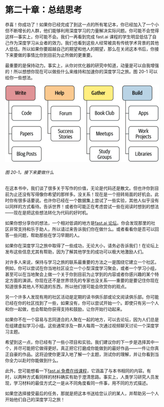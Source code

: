 # 第二十章：总结思考



恭喜！你成功了！如果你已经完成了到这一点的所有笔记本，你已经加入了一个小但不断增长的人群，他们能够利用深度学习的力量解决实际问题。你可能不会觉得这样—事实上，你可能不会。我们一再看到完成 fast.ai 课程的学生明显低估了自己作为深度学习从业者的效力。我们也看到这些人经常被具有传统学术背景的其他人低估。所以如果你要超越自己的期望和他人的期望，那么在关闭这本书后，你接下来要做的事情比你到目前为止所做的更重要。

最重要的是保持动力。事实上，从你对优化器的研究中知道，动量是可以自我增强的！所以想想你现在可以做些什么来维持和加速你的深度学习之旅。图 20-1 可以给你一些想法。

![接下来要做什么](img/dlcf_2001.png)

###### 图 20-1。接下来要做什么

在这本书中，我们谈了很多关于写作的价值，无论是代码还是散文。但也许你到目前为止还没有写得像你希望的那样多。没关系！现在是一个扭转局面的好机会。此时你有很多话要说。也许你已经在一个数据集上尝试了一些实验，其他人似乎没有以同样的方式看待。告诉世界！或者你可能正在考虑尝试一些在阅读时想到的想法——现在是把这些想法转化为代码的好时机。

如果你想分享你的想法，一个相对低调的地方是[fast.ai 论坛](https://forums.fast.ai)。你会发现那里的社区非常支持和乐于助人，所以请过来告诉我们你在做什么。或者看看你是否可以回答一些问题，帮助那些在学习早期的人。

如果你在深度学习之旅中取得了一些成功，无论大小，请务必告诉我们！在论坛上发布这些信息尤其有帮助，因为了解其他学生的成功可以极大地激励人们。

对许多人来说，保持与学习之旅的联系最重要的方法之一是围绕它建立一个社区。例如，你可以尝试在你当地社区设立一个小型深度学习聚会，或者一个学习小组，甚至可以在当地聚会上做一个关于你到目前为止学到的内容或者你感兴趣的某个特定方面的演讲。你现在还不是世界领先的专家也没关系——重要的是要记住你现在知道很多其他人不知道的东西，所以他们很可能会欣赏你的观点。

另一个许多人发现有用的社区活动是定期的读书俱乐部或论文阅读俱乐部。你可能已经在你的社区找到了一些，如果没有，你可以尝试开始一个。即使只有另一个人和你一起做，也会帮助你获得支持和鼓励，让你开始行动起来。

如果你不在一个容易与志同道合的人聚在一起的地方，可以去论坛，因为人们总是在组建虚拟学习小组。这些通常涉及一群人每周一次通过视频聊天讨论一个深度学习主题。

希望到这一点，你已经有了一些小项目和实验。我们建议你的下一步是选择其中一个，并尽可能把它做得更好。真正把它打磨成你能做到的最好作品——一件让你真正自豪的作品。这将迫使你更深入地了解一个主题，测试你的理解，并让你看到当你全力以赴时你能做到什么。

此外，您可能想看一下[fast.ai 免费在线课程](https://course.fast.ai)，它涵盖了与本书相同的内容。有时，以两种方式看同样的材料确实有助于澄清思路。事实上，人类学习研究人员发现，学习材料的最佳方式之一是从不同角度看同一件事，用不同的方式描述。

如果您选择接受最后的任务，那就是把这本书送给您认识的某人，并帮助另一个人开始他们自己的深度学习之旅！
